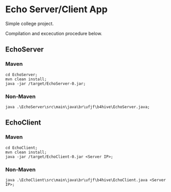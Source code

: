 # Echo Server/Client App

Simple college project.

Compilation and excecution procedure below.

## EchoServer

### Maven

```shell
cd EchoServer;
mvn clean install;
java -jar /target/EchoServer-0.jar;
```

### Non-Maven

```shell
java .\EchoServer\src\main\java\br\ufjf\b4hive\EchoServer.java;
```

## EchoClient



### Maven

```shell
cd EchoClient;
mvn clean install;
java -jar /target/EchoClient-0.jar <Server IP>;
```

### Non-Maven

```shell
java .\EchoClient\src\main\java\br\ufjf\b4hive\EchoClient.java <Server IP>;
```

